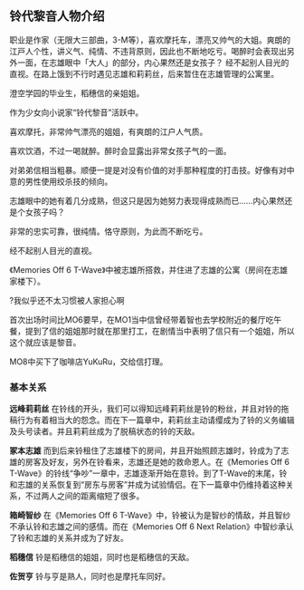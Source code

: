 ## 铃代黎音人物介绍

职业是作家（无限大三部曲，3-M等），喜欢摩托车，漂亮又帅气的大姐。爽朗的江戸人个性，讲义气、纯情、不违背原则，因此也不断地吃亏。喝醉时会表现出另外一面，在志雄眼中「大人」的部分，内心果然还是女孩子？ 经不起别人目光的直视。在路上饿到不行时遇见志雄和莉莉丝，后来暂住在志雄管理的公寓里。

澄空学园的毕业生，稻穗信的亲姐姐。

作为少女向小说家“铃代黎音”活跃中。

喜欢摩托，非常帅气漂亮的姐姐，有爽朗的江户人气质。

喜欢饮酒，不过一喝就醉。醉时会显露出非常女孩子气的一面。

对弟弟信相当粗暴。顺便一提是对没有价值的对手那种程度的打击技。好像有对中意的男性使用绞杀技的倾向。

志雄眼中的她有着几分成熟，但这只是因为她努力表现得成熟而已……内心果然还是个女孩子吗？

非常的忠实可靠，很纯情。恪守原则，为此而不断吃亏。

经不起别人目光的直视。

《Memories Off 6 T-Wave》中被志雄所搭救，并住进了志雄的公寓（房间在志雄家楼下）。

?我似乎还不太习惯被人家担心啊

首次出场时间比MO6要早，在MO1当中信曾经带着智也去学校附近的餐厅吃午餐，提到了信的姐姐那时就在那里打工，在剧情当中表明了信只有一个姐姐，所以这个就应该是黎音。

MO8中买下了咖啡店YuKuRu，交给信打理。

### 基本关系

**远峰莉莉丝**
在铃线的开头，我们可以得知远峰莉莉丝是铃的粉丝，并且对铃的拖稿行为有着相当大的怨念。而在下一篇章中，莉莉丝主动请缨成为了铃的义务编辑及头号读者。并且莉莉丝成为了脱稿状态的铃的天敌。

**冢本志雄**
而到后来铃租住了志雄楼下的房间，并且开始照顾志雄时，铃成为了志雄的房客及好友，另外在铃看来，志雄还是她的救命恩人。在《Memories Off 6 T-Wave》的铃线“争吵”一章中，志雄逐渐开始在意铃。到了T-Wave的末尾，铃和志雄的关系恢复到“房东与房客”并成为试验情侣。在下一篇章中仍维持着这种关系，不过两人之间的距离缩短了很多。

**箱崎智纱**
在《Memories Off 6 T-Wave》中，铃被认为是智纱的情敌，并且智纱不承认铃和志雄之间的感情。而在《Memories Off 6 Next Relation》中智纱承认了铃和志雄的关系并成为了好友。

**稻穗信**
铃是稻穗信的姐姐，同时也是稻穗信的天敌。

**佐贺亨**
铃与亨是熟人，同时也是摩托车同好。
